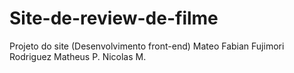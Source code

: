 # Site-de-review-de-filme
Projeto do site  (Desenvolvimento front-end)
Mateo Fabian Fujimori Rodriguez
Matheus P.
Nicolas  M.
